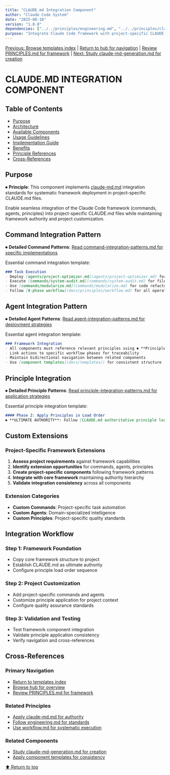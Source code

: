 ```yaml
---
title: "CLAUDE.md Integration Component"
author: "Claude Code System"
date: "2025-08-18"
version: "1.0.0"
dependencies: ["../../principles/engineering.md", "../../principles/claude-md.md"]
purpose: "Integrate Claude Code framework with project-specific CLAUDE.md files"
---
```


[Previous: Browse templates index](../) | [Return to hub for navigation](../../index.md) | [Review PRINCIPLES.md for framework](../principles/PRINCIPLES.md) | [Next: Study claude-md-generation.md for creation](claude-md-generation.md)

# CLAUDE.MD INTEGRATION COMPONENT

## Table of Contents
- [Purpose](#purpose)
- [Architecture](#architecture)
- [Available Components](#available-components)
- [Usage Guidelines](#usage-guidelines)
- [Implementation Guide](#implementation-guide)
- [Benefits](#benefits)
- [Principle References](#principle-references)
- [Cross-References](#cross-references)

## Purpose

⏺ **Principle**: This component implements [claude-md.md](../../principles/claude-md.md) integration standards for systematic framework deployment in project-specific CLAUDE.md files.

Enable seamless integration of the Claude Code framework (commands, agents, principles) into project-specific CLAUDE.md files while maintaining framework authority and project customization.

## Command Integration Pattern

⏺ **Detailed Command Patterns**: [Read command-integration-patterns.md for specific implementations](command-integration-patterns.md)

Essential command integration template:
```markdown
### Task Execution
- Deploy [agents/project-optimizer.md](agents/project-optimizer.md) for complex analysis
- Execute [commands/system-audit.md](commands/system-audit.md) for file examination
- Use [commands/modularize.md](commands/modularize.md) for code refactoring
- Follow [8-phase workflow](docs/principles/workflow.md) for all operations
```

## Agent Integration Pattern

⏺ **Detailed Agent Patterns**: [Read agent-integration-patterns.md for deployment strategies](agent-integration-patterns.md)

Essential agent integration template:
```markdown
### Framework Integration
- All components must reference relevant principles using ⏺ **Principle** markers
- Link actions to specific workflow phases for traceability
- Maintain bidirectional navigation between related components
- Use [component templates](docs/templates/) for consistent structure
```

## Principle Integration

⏺ **Detailed Principle Patterns**: [Read principle-integration-patterns.md for application strategies](principle-integration-patterns.md)

Essential principle integration template:
```markdown
#### Phase 2: Apply Principles in Load Order
⏺ **ULTIMATE AUTHORITY**: Follow [CLAUDE.md authoritative principle load order](../../CLAUDE.md#phase-2-apply-principles-in-load-order) exclusively.
```

## Custom Extensions

### Project-Specific Framework Extensions
1. **Assess project requirements** against framework capabilities
2. **Identify extension opportunities** for commands, agents, principles
3. **Create project-specific components** following framework patterns
4. **Integrate with core framework** maintaining authority hierarchy
5. **Validate integration consistency** across all components

### Extension Categories
- **Custom Commands**: Project-specific task automation
- **Custom Agents**: Domain-specialized intelligence
- **Custom Principles**: Project-specific quality standards

## Integration Workflow

### Step 1: Framework Foundation
- Copy core framework structure to project
- Establish CLAUDE.md as ultimate authority
- Configure principle load order sequence

### Step 2: Project Customization
- Add project-specific commands and agents
- Customize principle application for project context
- Configure quality assurance standards

### Step 3: Validation and Testing
- Test framework component integration
- Validate principle application consistency
- Verify navigation and cross-references

## Cross-References

### Primary Navigation
- [Return to templates index](../)
- [Browse hub for overview](../../index.md)
- [Review PRINCIPLES.md for framework](../principles/PRINCIPLES.md)

### Related Principles
- [Apply claude-md.md for authority](../../principles/claude-md.md)
- [Follow engineering.md for standards](../../principles/engineering.md)
- [Use workflow.md for systematic execution](../../principles/workflow.md)

### Related Components
- [Study claude-md-generation.md for creation](claude-md-generation.md)
- [Apply component templates for consistency](../formatting/)

[⬆ Return to top](#claudemd-integration-component)